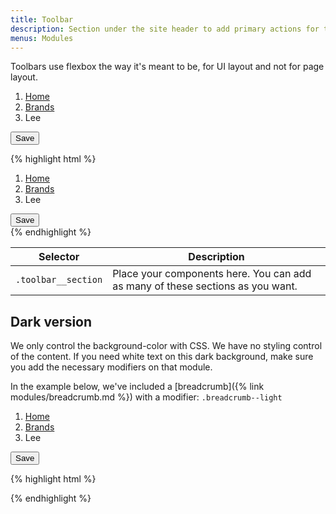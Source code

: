 ```yaml
---
title: Toolbar
description: Section under the site header to add primary actions for that page.
menus: Modules
---
```


Toolbars use flexbox the way it's meant to be, for UI layout and not for page layout.

<div class="fp-example">
	<div class="toolbar">
		<div class="toolbar__section">
			<nav class="breadcrumb" role="navigation" aria-label="Breadcrumb">
				<ol class="breadcrumb__list">
					<li class="breadcrumb__item">
						<a href="#" class="breadcrumb__link">Home</a>
					</li>
					<li class="breadcrumb__item">
						<a href="#" class="breadcrumb__link">Brands</a>
					</li>
					<li class="breadcrumb__item">Lee</li>
				</ol>
			</nav>
		</div>
		<div class="toolbar__section">
			<button class="button button--primary" type="submit">Save</button>
		</div>
	</div>
</div>

{% highlight html %}
<div class="toolbar">
	<div class="toolbar__section">
		<nav class="breadcrumb" role="navigation" aria-label="Breadcrumb">
			<ol class="breadcrumb__list">
				<li class="breadcrumb__item">
					<a href="#" class="breadcrumb__link">Home</a>
				</li>
				<li class="breadcrumb__item">
					<a href="#" class="breadcrumb__link">Brands</a>
				</li>
				<li class="breadcrumb__item">Lee</li>
			</ol>
		</nav>
	</div>
	<div class="toolbar__section">
		<button class="button button--primary" type="submit">Save</button>
	</div>
</div>
{% endhighlight %}

<table class="table table--horizontal-borders">
	<thead>
		<tr>
			<th>Selector</th>
			<th>Description</th>
		</tr>
	</thead>
	<tbody>
		<tr>
			<td><code>.toolbar__section</code></td>
			<td>Place your components here. You can add as many of these sections as you want.</td>
		</tr>
	</tbody>
</table>

## Dark version

We only control the background-color with CSS. We have no styling control of the content. If you need
white text on this dark background, make sure you add the necessary modifiers on that module.

In the example below, we've included a [breadcrumb]({% link modules/breadcrumb.md %}) with a modifier: `.breadcrumb--light`

<div class="fp-example">
	<div class="toolbar toolbar--dark">
		<div class="toolbar__section">
			<nav class="breadcrumb breadcrumb--light" role="navigation" aria-label="Breadcrumb">
				<ol class="breadcrumb__list ">
					<li class="breadcrumb__item">
						<a href="#" class="breadcrumb__link">Home</a>
					</li>
					<li class="breadcrumb__item">
						<a href="#" class="breadcrumb__link">Brands</a>
					</li>
					<li class="breadcrumb__item">Lee</li>
				</ol>
			</nav>
		</div>
		<div class="toolbar__section">
			<button class="button button--primary" type="submit">Save</button>
		</div>
	</div>
</div>

{% highlight html %}
<div class="toolbar toolbar--dark">
	<div class="toolbar__section">
		<!-- some component here that has legible text on a dark background -->
	</div>
	<div class="toolbar__section">
		<!-- another component here with a modifier -->
	</div>
</div>
{% endhighlight %}
